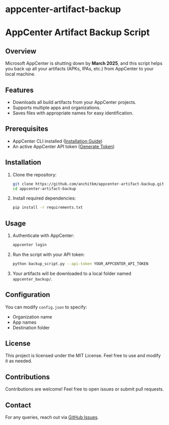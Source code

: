 # appcenter-artifact-backup

# AppCenter Artifact Backup Script

## Overview

Microsoft AppCenter is shutting down by **March 2025**, and this script helps you back up all your artifacts (APKs, IPAs, etc.) from AppCenter to your local machine.

## Features

- Downloads all build artifacts from your AppCenter projects.
- Supports multiple apps and organizations.
- Saves files with appropriate names for easy identification.

## Prerequisites

- AppCenter CLI installed ([Installation Guide](https://learn.microsoft.com/en-us/appcenter/cli/))
- An active AppCenter API token ([Generate Token](https://appcenter.ms/settings))

## Installation

1. Clone the repository:
   ```sh
   git clone https://github.com/anchitkm/appcenter-artifact-backup.git
   cd appcenter-artifact-backup
   ```
2. Install required dependencies:
   ```sh
   pip install -r requirements.txt
   ```

## Usage

1. Authenticate with AppCenter:
   ```sh
   appcenter login
   ```
2. Run the script with your API token:
   ```sh
   python backup_script.py --api-token YOUR_APPCENTER_API_TOKEN
   ```
3. Your artifacts will be downloaded to a local folder named `appcenter_backup/`.

## Configuration

You can modify `config.json` to specify:

- Organization name
- App names
- Destination folder

## License

This project is licensed under the MIT License. Feel free to use and modify it as needed.

## Contributions

Contributions are welcome! Feel free to open issues or submit pull requests.

## Contact

For any queries, reach out via [GitHub Issues](https://github.com/anchitkm/appcenter-artifact-backup/issues).

